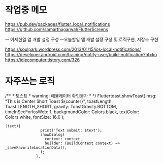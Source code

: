 # 작업중 메모

https://pub.dev/packages/flutter_local_notifications
https://github.com/samarthagarwal/FlutterScreens

ㅡ 어제한일
앱 개발 설정 구성
ㅡ오늘할일
앱 개발 설정 구성 및 로직구현, 저장소 구현

https://soulpark.wordpress.com/2013/01/15/ios-local-notifications/
https://developer.android.com/training/notify-user/build-notification?hl=ko
https://idlecomputer.tistory.com/326


# 자주쓰는 로직

/**
     * 토스트
     * warning: 에뮬레이터 확인불가
     * */
    Fluttertoast.showToast(
        msg: "This is Center Short Toast ${counter}",
        toastLength: Toast.LENGTH_SHORT,
        gravity: ToastGravity.BOTTOM,
        timeInSecForIosWeb: 1,
        backgroundColor: Colors.black,
        textColor: Colors.white,
        fontSize: 16.0
    );
    
    
    
    (text){
                    print('Text submit: $text');
                    showDialog(
                      context: context,
                      builder: (BuildContext context) => _saveFavoriteLocationData(),
                    );
                  },
                  